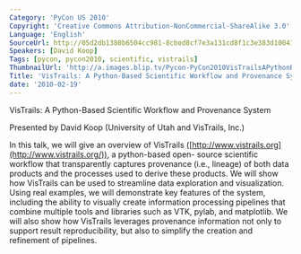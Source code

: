 ```yaml
---
Category: 'PyCon US 2010'
Copyright: 'Creative Commons Attribution-NonCommercial-ShareAlike 3.0'
Language: 'English'
SourceUrl: http://05d2db1380b6504cc981-8cbed8cf7e3a131cd8f1c3e383d10041.r93.cf2.rackcdn.com/pycon-us-2010/277_vistrails-a-python-based-scientific-workflow-and-provenance-system-172.m4v
Speakers: [David Koop]
Tags: [pycon, pycon2010, scientific, vistrails]
ThumbnailUrl: 'http://a.images.blip.tv/Pycon-PyCon2010VisTrailsAPythonBasedScientificWorkflowAndProven325-746.jpg'
Title: 'VisTrails: A Python-Based Scientific Workflow and Provenance System (#172)'
date: '2010-02-19'
---
```

VisTrails: A Python-Based Scientific Workflow and Provenance System

Presented by David Koop (University of Utah and VisTrails, Inc.)

In this talk, we will give an overview of VisTrails
([http://www.vistrails.org](http://www.vistrails.org/)), a python-based open-
source scientific workflow that transparently captures provenance (i.e.,
lineage) of both data products and the processes used to derive these
products. We will show how VisTrails can be used to streamline data
exploration and visualization. Using real examples, we will demonstrate key
features of the system, including the ability to visually create information
processing pipelines that combine multiple tools and Iibraries such as VTK,
pylab, and matplotlib. We will also show how VisTrails leverages provenance
information not only to support result reproducibility, but also to simplify
the creation and refinement of pipelines.
